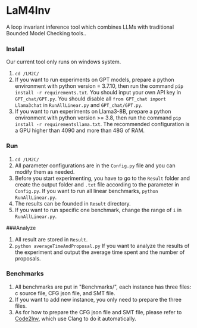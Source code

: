 #  LaM4Inv


A loop invariant inference tool which combines LLMs with traditional Bounded Model Checking tools..

### Install
Our current tool only runs on windows system.
1. `cd /LM2C/`
2. If you want to run experiments on GPT models, prepare a python environment with python version = 3.7.10, then run the command `pip install -r requirements.txt`. You should input your own API key in `GPT_chat/GPT.py`. You should disable all `from GPT_chat import Llama3chat` in `RunAllLinear.py` and `GPT_chat/GPT.py`.
3. If you want to run experiments on Llama3-8B, prepare a python environment with python version >= 3.8, then run the command `pip install -r requirementsllama.txt`. The recommended configuration is a GPU higher than 4090 and more than 48G of RAM. 

### Run

1. `cd /LM2C/`
2. All parameter configurations are in the `Config.py` file and you can modify them as needed. 
3. Before you start experimenting, you have to go to the `Result` folder and create the output folder and `.txt` file according to the parameter in `Config.py`. If you want to run all linear benchmarks, `python RunAllLinear.py`.
4. The results can be founded in `Result` directory.
5. If you want to run specific one benchmark, change the range of `i` in `RunAllLinear.py`.

###Analyze
1. All result are stored in `Result`. 
2. `python averageTimeAndProposal.py` If you want to analyze the results of the experiment and output the average time spent and the number of proposals.

### Benchmarks

1. All benchmarks are put in "Benchmarks/", each instance has three files: c source file, CFG json file, and SMT file.
2. If you want to add new instance, you only need to prepare the three files.
3. As for how to prepare the CFG json file and SMT file, please refer to [Code2Inv](https://github.com/PL-ML/code2inv), which use Clang to do it automatically. 
